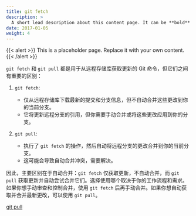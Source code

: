 ```yaml
---
title: git fetch
description: >
  A short lead description about this content page. It can be **bold** or _italic_ and can be split over multiple paragraphs.
date: 2017-01-05
weight: 4
---
```


{{< alert >}}
This is a placeholder page. Replace it with your own content.
{{< /alert >}}





`git fetch` 和 `git pull` 都是用于从远程存储库获取更新的 Git 命令，但它们之间有重要的区别：

1. `git fetch`:
   - 仅从远程存储库下载最新的提交和分支信息，但不自动合并这些更改到你的当前分支。
   - 它将更新远程分支的引用，但你需要手动合并或将这些更改应用到你的分支。

2. `git pull`:
   - 执行了 `git fetch` 的操作，然后自动将远程分支的更改合并到你的当前分支。
   - 这可能会导致自动合并冲突，需要解决。

因此，主要区别在于自动合并：`git fetch` 仅获取更新，不自动合并，而 `git pull` 获取更新并自动尝试合并它们。选择使用哪个取决于你的工作流程和需求。如果你想手动审查和控制合并，使用 `git fetch` 后再手动合并。如果你想自动获取并合并最新更改，可以使用 `git pull`。




[git pull](https://zhuanlan.zhihu.com/p/123370920)









